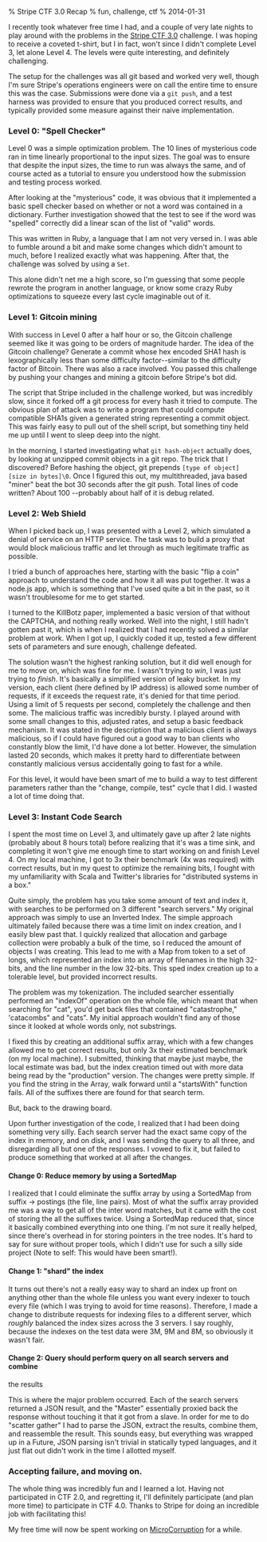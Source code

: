 % Stripe CTF 3.0 Recap
% fun, challenge, ctf
% 2014-01-31


I recently took whatever free time I had, and a couple of very late nights to
play around with the problems in the [Stripe CTF 3.0][1] challenge. I was
hoping to receive a coveted t-shirt, but I in fact, won't since I didn't
complete Level 3, let alone Level 4. The levels were quite interesting, and
definitely challenging.

The setup for the challenges was all git based and worked very well, though
I'm sure Stripe's operations engineers were on call the entire time to ensure
this was the case. Submissions were done via a `git push`, and a test harness
was provided to ensure that you produced correct results, and typically
provided some measure against their naive implementation.

### Level 0: "Spell Checker"

Level 0 was a simple optimization problem. The 10 lines of mysterious code ran
in time linearly proportional to the input sizes. The goal was to ensure that
despite the input sizes, the time to run was always the same, and of course
acted as a tutorial to ensure you understood how the submission and testing
process worked.

After looking at the "mysterious" code, it was obvious that it implemented a
basic spell checker based on whether or not a word was contained in a
dictionary. Further investigation showed that the test to see if the word was
"spelled" correctly did a linear scan of the list of "valid" words.

This was written in Ruby, a language that I am not very versed in. I was able
to fumble around a bit and make some changes which didn't amount to much,
before I realized exactly what was happening. After that, the challenge was
solved by using a `Set`.

This alone didn't net me a high score, so I'm guessing that some people
rewrote the program in another language, or know some crazy Ruby optimizations
to squeeze every last cycle imaginable out of it.

### Level 1: Gitcoin mining

With success in Level 0 after a half hour or so, the Gitcoin challenge seemed
like it was going to be orders of magnitude harder. The idea of the Gitcoin
challenge? Generate a commit whose hex encoded SHA1 hash is lexographically
less than some difficulty factor--similar to the difficulty factor of Bitcoin.
There was also a race involved. You passed this challenge by pushing your
changes and mining a gitcoin before Stripe's bot did.

The script that Stripe included in the challenge worked, but was incredibly
slow, since it forked off a git process for every hash it tried to compute.
The obvious plan of attack was to write a program that could compute
compatible SHA1s given a generated string representing a commit object. This
was fairly easy to pull out of the shell script, but something tiny held me up
until I went to sleep deep into the night.

In the morning, I started investigating what `git hash-object` actually does,
by looking at unzipped commit objects in a git repo. The trick that I
discovered? Before hashing the object, git prepends `[type of object] [size in
bytes]\0`. Once I figured this out, my multithreaded, java based "miner" beat
the bot 30 seconds after the git push. Total lines of code written? About 100
--probably about half of it is debug related.

### Level 2: Web Shield

When I picked back up, I was presented with a Level 2, which simulated a
denial of service on an HTTP service. The task was to build a proxy that would
block malicious traffic and let through as much legitimate traffic as
possible.

I tried a bunch of approaches here, starting with the basic "flip a coin"
approach to understand the code and how it all was put together. It was a
node.js app, which is something that I've used quite a bit in the past, so it
wasn't troublesome for me to get started.

I turned to the KillBotz paper, implemented a basic version of that without
the CAPTCHA, and nothing really worked. Well into the night, I still hadn't
gotten past it, which is when I realized that I had recently solved a similar
problem at work. When I got up, I quickly coded it up, tested a few different
sets of parameters and sure enough, challenge defeated.

The solution wasn't the highest ranking solution, but it did well enough for
me to move on, which was fine for me. I wasn't trying to *win*, I was just
trying to *finish*. It's basically a simplified version of leaky bucket. In my
version, each client (here defined by IP address) is allowed some number of
requests, if it exceeds the request rate, it's denied for that time period.
Using a limit of 5 requests per second, completely the challenge and then
some. The malicious traffic was incredibly bursty. I played around with some
small changes to this, adjusted rates, and setup a basic feedback mechanism.
It was stated in the description that a malicious client is always malicious,
so if I could have figured out a good way to ban clients who constantly blow
the limit, I'd have done a lot better. However, the simulation lasted 20
seconds, which makes it pretty hard to differentiate between constantly
malicious versus accidentally going to fast for a while.

For this level, it would have been smart of me to build a way to test
different parameters rather than the "change, compile, test" cycle that I did.
I wasted a lot of time doing that.

### Level 3: Instant Code Search

I spent the most time on Level 3, and ultimately gave up after 2 late nights
(probably about 8 hours total) before realizing that it's was a time sink, and
completing it won't give me enough time to start working on and finish Level
4. On my local machine, I got to 3x their benchmark (4x was required) with
correct results, but in my quest to optimize the remaining bits, I fought with
my unfamiliarity with Scala and Twitter's libraries for "distributed systems
in a box."

Quite simply, the problem has you take some amount of text and index it, with
searches to be performed on 3 different "search servers." My original approach
was simply to use an Inverted Index. The simple approach ultimately failed
because there was a time limit on index creation, and I easily blew past that.
I quickly realized that allocation and garbage collection were probably a bulk
of the time, so I reduced the amount of objects I was creating. This lead to
me with a Map from token to a set of longs, which represented an index into an
array of filenames in the high 32-bits, and the line number in the low
32-bits. This sped index creation up to a tolerable level, but provided
incorrect results.

The problem was my tokenization. The included searcher essentially performed
an "indexOf" operation on the whole file, which meant that when searching for
"cat", you'd get back files that contained "catastrophe," 'catacombs" and
"cats". My initial approach wouldn't find any of those since it looked at
whole words only, not substrings.

I fixed this by creating an additional suffix array, which with a few changes
allowed me to get correct results, but only 3x their estimated benchmark (on
my local machine). I submitted, thinking that maybe just maybe, the local
estimate was bad, but the index creation timed out with more data being read
by the "production" version. The changes were pretty simple. If you find the
string in the Array, walk forward until a "startsWith" function fails. All of
the suffixes there are found for that search term.

But, back to the drawing board.

Upon further investigation of the code, I realized that I had been doing
something very silly. Each search server had the exact same copy of the index
in memory, and on disk, and I was sending the query to all three, and
disregarding all but one of the responses. I vowed to fix it, but failed to
produce something that worked at all after the changes.

#### Change 0: Reduce memory by using a SortedMap

I realized that I could eliminate the suffix array by using a SortedMap from
suffix -> postings (the file, line pairs). Most of what the suffix array
provided me was a way to get all of the inter word matches, but it came with
the cost of storing the all the suffixes twice. Using a SortedMap reduced
that, since it basically combined everything into one thing. I'm not sure it
really helped, since there's overhead in for storing pointers in the tree
nodes. It's hard to say for sure without proper tools, which I didn't use for
such a silly side project (Note to self: This would have been smart!).

#### Change 1: "shard" the index

It turns out there's not a really easy way to shard an index up front on
anything other than the whole file unless you want every indexer to touch
every file (which I was trying to avoid for time reasons). Therefore, I made a
change to distribute requests for indexing files to a different server, which
*roughly* balanced the index sizes across the 3 servers. I say roughly,
because the indexes on the test data were 3M, 9M and 8M, so obviously it
wasn't fair.

#### Change 2: Query should perform query on all search servers and combine
the results

This is where the major problem occurred. Each of the search servers returned
a JSON result, and the "Master" essentially proxied back the response without
touching it that it got from a slave. In order for me to do "scatter gather" I
had to parse the JSON, extract the results, combine them, and reassemble the
result. This sounds easy, but everything was wrapped up in a Future, JSON
parsing isn't trivial in statically typed languages, and it just flat out
didn't work in the time I allotted myself.

### Accepting failure, and moving on.

The whole thing was incredibly fun and I learned a lot. Having not
participated in CTF 2.0, and regretting it, I'll definitely participate (and
plan more time) to participate in CTF 4.0. Thanks to Stripe for doing an
incredible job with facilitating this!

My free time will now be spent working on [MicroCorruption][2] for a while.

   [1]: http://stripe-ctf.com

   [2]: https://microcorruption.com

